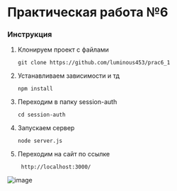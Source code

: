# Практическая работа №6

### Инструкция
1. Клонируем проект с файлами 
    ```shell
    git clone https://github.com/luminous453/prac6_1
   ```
2. Устанавливаем зависимости и тд
    ```shell
    npm install
   ```
3. Переходим в папку session-auth
   ```shell
   cd session-auth
   ``` 
5. Запускаем сервер 
    ```shell
    node server.js
   ```

6. Переходим на сайт по ссылке
   ```shell
    http://localhost:3000/
   ```
    
![image](https://avzvet.ru/upload/iblock/14e/vitaminy-dlya-kotyat_0@2x.jpg)
